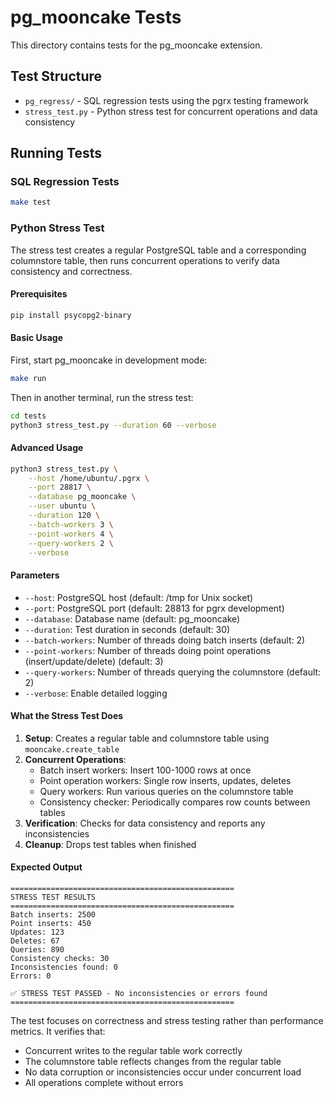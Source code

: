 # pg_mooncake Tests

This directory contains tests for the pg_mooncake extension.

## Test Structure

- `pg_regress/` - SQL regression tests using the pgrx testing framework
- `stress_test.py` - Python stress test for concurrent operations and data consistency

## Running Tests

### SQL Regression Tests
```bash
make test
```

### Python Stress Test

The stress test creates a regular PostgreSQL table and a corresponding columnstore table, then runs concurrent operations to verify data consistency and correctness.

#### Prerequisites
```bash
pip install psycopg2-binary
```

#### Basic Usage
First, start pg_mooncake in development mode:
```bash
make run
```

Then in another terminal, run the stress test:
```bash
cd tests
python3 stress_test.py --duration 60 --verbose
```

#### Advanced Usage
```bash
python3 stress_test.py \
    --host /home/ubuntu/.pgrx \
    --port 28817 \
    --database pg_mooncake \
    --user ubuntu \
    --duration 120 \
    --batch-workers 3 \
    --point-workers 4 \
    --query-workers 2 \
    --verbose
```

#### Parameters
- `--host`: PostgreSQL host (default: /tmp for Unix socket)
- `--port`: PostgreSQL port (default: 28813 for pgrx development)
- `--database`: Database name (default: pg_mooncake)
- `--duration`: Test duration in seconds (default: 30)
- `--batch-workers`: Number of threads doing batch inserts (default: 2)
- `--point-workers`: Number of threads doing point operations (insert/update/delete) (default: 3)
- `--query-workers`: Number of threads querying the columnstore (default: 2)
- `--verbose`: Enable detailed logging

#### What the Stress Test Does

1. **Setup**: Creates a regular table and columnstore table using `mooncake.create_table`
2. **Concurrent Operations**:
   - Batch insert workers: Insert 100-1000 rows at once
   - Point operation workers: Single row inserts, updates, deletes
   - Query workers: Run various queries on the columnstore table
   - Consistency checker: Periodically compares row counts between tables
3. **Verification**: Checks for data consistency and reports any inconsistencies
4. **Cleanup**: Drops test tables when finished

#### Expected Output
```
==================================================
STRESS TEST RESULTS
==================================================
Batch inserts: 2500
Point inserts: 450
Updates: 123
Deletes: 67
Queries: 890
Consistency checks: 30
Inconsistencies found: 0
Errors: 0

✅ STRESS TEST PASSED - No inconsistencies or errors found
==================================================
```

The test focuses on correctness and stress testing rather than performance metrics. It verifies that:
- Concurrent writes to the regular table work correctly
- The columnstore table reflects changes from the regular table
- No data corruption or inconsistencies occur under concurrent load
- All operations complete without errors

